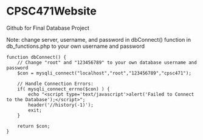 # CPSC471Website
Github for Final Database Project

Note: change server, username, and password in dbConnect() function in db_functions.php to your own username and password  
```
function dbConnect() {  
	// Change "root" and "123456789" to your own database username and password
	$con = mysqli_connect("localhost","root","123456789","cpsc471");
		
	// Handle Connection Errors:
	if( mysqli_connect_errno($con) ) {
		echo "<script type='text/javascript'>alert('Failed to Connect to the Database');</script>";
		header('//history(-1)');
		exit;
	}
		
	return $con;
}
```
